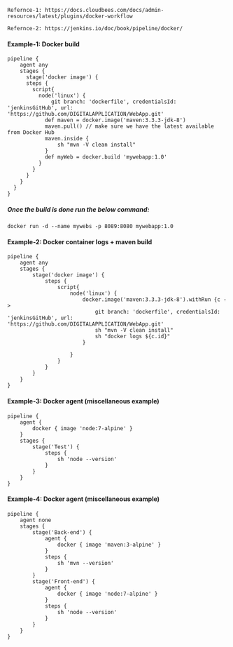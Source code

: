     Refernce-1: https://docs.cloudbees.com/docs/admin-resources/latest/plugins/docker-workflow

    Refernce-2: https://jenkins.io/doc/book/pipeline/docker/

#### Example-1: Docker build

    pipeline {
        agent any
        stages {
          stage('docker image') {
          steps {
            script{
              node('linux') {
                  git branch: 'dockerfile', credentialsId: 'jenkinsGitHub', url: 'https://github.com/DIGITALAPPLICATION/WebApp.git'
                def maven = docker.image('maven:3.3.3-jdk-8')
                maven.pull() // make sure we have the latest available from Docker Hub
                maven.inside {
                    sh "mvn -V clean install"
                }
                def myWeb = docker.build 'mywebapp:1.0'
              }
            }
          }
        }
      }
    }
    
##### Once the build is done run the below command:

    docker run -d --name mywebs -p 8089:8080 mywebapp:1.0
    
#### Example-2: Docker container logs + maven build

    pipeline {
        agent any
        stages {
            stage('docker image') {
                steps {
                    script{
                        node('linux') {
                            docker.image('maven:3.3.3-jdk-8').withRun {c -> 
                                git branch: 'dockerfile', credentialsId: 'jenkinsGitHub', url: 'https://github.com/DIGITALAPPLICATION/WebApp.git'
                                sh "mvn -V clean install"
                                sh "docker logs ${c.id}"
                            }

                        }
                    }
                }
            }
        }
    }

#### Example-3: Docker agent (miscellaneous example)

    pipeline {
        agent {
            docker { image 'node:7-alpine' }
        }
        stages {
            stage('Test') {
                steps {
                    sh 'node --version'
                }
            }
        }
    }

#### Example-4: Docker agent (miscellaneous example)

    pipeline {
        agent none
        stages {
            stage('Back-end') {
                agent {
                    docker { image 'maven:3-alpine' }
                }
                steps {
                    sh 'mvn --version'
                }
            }
            stage('Front-end') {
                agent {
                    docker { image 'node:7-alpine' }
                }
                steps {
                    sh 'node --version'
                }
            }
        }
    }

